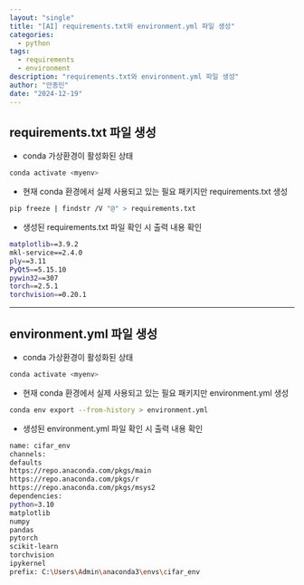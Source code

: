 ```yaml
---
layout: "single"
title: "[AI] requirements.txt와 environment.yml 파일 생성"
categories:
  - python
tags:
  - requirements
  - environment
description: "requirements.txt와 environment.yml 파일 생성"
author: "안종민"
date: "2024-12-19"
---
```

## requirements.txt 파일 생성
- conda 가상환경이 활성화된 상태
```bash
conda activate <myenv>
```
- 현재 conda 환경에서 실제 사용되고 있는 필요 패키지만 requirements.txt 생성
```bash
pip freeze | findstr /V "@" > requirements.txt
```
- 생성된 requirements.txt 파일 확인 시 출력 내용 확인
```bash
matplotlib==3.9.2
mkl-service==2.4.0
ply==3.11
PyQt5==5.15.10
pywin32==307
torch==2.5.1
torchvision==0.20.1
```
---

## environment.yml 파일 생성
- conda 가상환경이 활성화된 상태
```bash
conda activate <myenv>
```
- 현재 conda 환경에서 실제 사용되고 있는 필요 패키지만 environment.yml 생성
```bash
conda env export --from-history > environment.yml
```
- 생성된 environment.yml 파일 확인 시 출력 내용 확인
```bash
name: cifar_env
channels:
defaults
https://repo.anaconda.com/pkgs/main
https://repo.anaconda.com/pkgs/r
https://repo.anaconda.com/pkgs/msys2
dependencies:
python=3.10
matplotlib
numpy
pandas
pytorch
scikit-learn
torchvision
ipykernel
prefix: C:\Users\Admin\anaconda3\envs\cifar_env
```